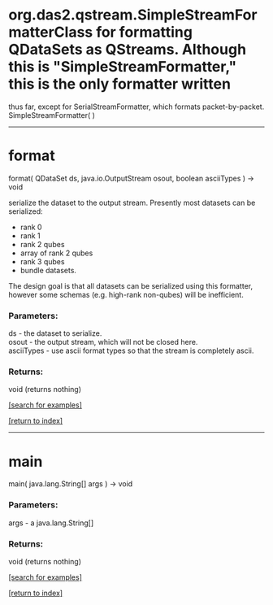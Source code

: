 # org.das2.qstream.SimpleStreamFormatterClass for formatting QDataSets as QStreams.  Although this is "SimpleStreamFormatter," this is the only formatter written
 thus far, except for SerialStreamFormatter, which formats packet-by-packet.
SimpleStreamFormatter( )


***
<a name="format"></a>
# format
format( QDataSet ds, java.io.OutputStream osout, boolean asciiTypes ) &rarr; void

serialize the dataset to the output stream.  Presently most datasets can
 be serialized:<ul>
 <li> rank 0
 <li> rank 1
 <li> rank 2 qubes
 <li> array of rank 2 qubes
 <li> rank 3 qubes
 <li> bundle datasets.
 </ul>
 The design goal is that all datasets can be serialized using this formatter,
 however some schemas (e.g. high-rank non-qubes) will be inefficient.

### Parameters:
ds - the dataset to serialize.
<br>osout - the output stream, which will not be closed here.
<br>asciiTypes - use ascii format types so that the stream is completely ascii.

### Returns:
void (returns nothing)


<a href="https://github.com/autoplot/dev/search?q=format&unscoped_q=format">[search for examples]</a>

<a href="https://github.com/autoplot/documentation/blob/master/javadoc/index-all.md">[return to index]</a>

***
<a name="main"></a>
# main
main( java.lang.String[] args ) &rarr; void



### Parameters:
args - a java.lang.String[]

### Returns:
void (returns nothing)


<a href="https://github.com/autoplot/dev/search?q=main&unscoped_q=main">[search for examples]</a>

<a href="https://github.com/autoplot/documentation/blob/master/javadoc/index-all.md">[return to index]</a>


